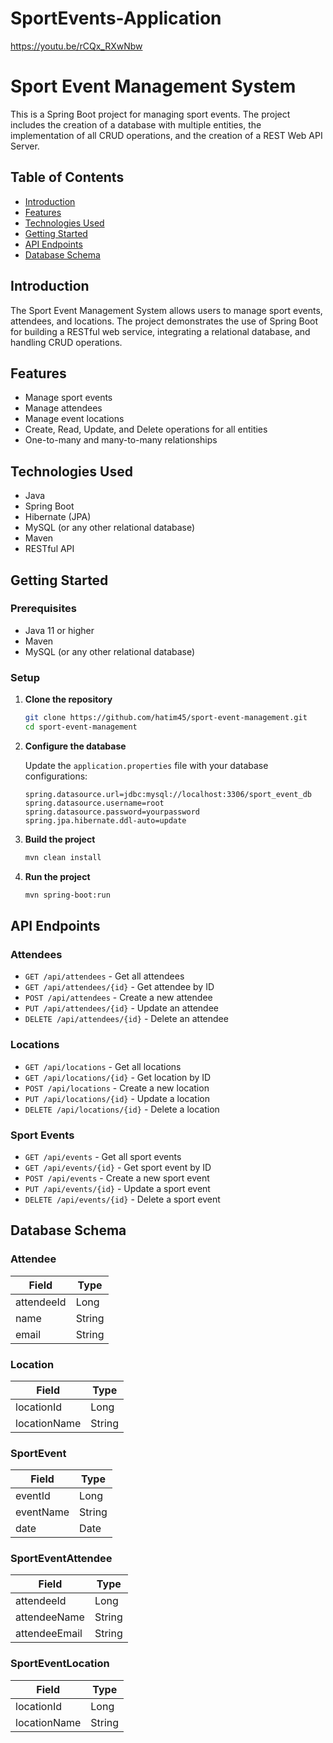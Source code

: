 # SportEvents-Application
https://youtu.be/rCQx_RXwNbw

# Sport Event Management System

This is a Spring Boot project for managing sport events. The project includes the creation of a database with multiple entities, the implementation of all CRUD operations, and the creation of a REST Web API Server.

## Table of Contents

- [Introduction](#introduction)
- [Features](#features)
- [Technologies Used](#technologies-used)
- [Getting Started](#getting-started)
- [API Endpoints](#api-endpoints)
- [Database Schema](#database-schema)


## Introduction

The Sport Event Management System allows users to manage sport events, attendees, and locations. The project demonstrates the use of Spring Boot for building a RESTful web service, integrating a relational database, and handling CRUD operations.

## Features

- Manage sport events
- Manage attendees
- Manage event locations
- Create, Read, Update, and Delete operations for all entities
- One-to-many and many-to-many relationships

## Technologies Used

- Java
- Spring Boot
- Hibernate (JPA)
- MySQL (or any other relational database)
- Maven
- RESTful API

## Getting Started

### Prerequisites

- Java 11 or higher
- Maven
- MySQL (or any other relational database)

### Setup

1. **Clone the repository**

   ```bash
   git clone https://github.com/hatim45/sport-event-management.git
   cd sport-event-management
   ```

2. **Configure the database**

   Update the `application.properties` file with your database configurations:

   ```properties
   spring.datasource.url=jdbc:mysql://localhost:3306/sport_event_db
   spring.datasource.username=root
   spring.datasource.password=yourpassword
   spring.jpa.hibernate.ddl-auto=update
   ```

3. **Build the project**

   ```bash
   mvn clean install
   ```

4. **Run the project**

   ```bash
   mvn spring-boot:run
   ```

## API Endpoints

### Attendees

- `GET /api/attendees` - Get all attendees
- `GET /api/attendees/{id}` - Get attendee by ID
- `POST /api/attendees` - Create a new attendee
- `PUT /api/attendees/{id}` - Update an attendee
- `DELETE /api/attendees/{id}` - Delete an attendee

### Locations

- `GET /api/locations` - Get all locations
- `GET /api/locations/{id}` - Get location by ID
- `POST /api/locations` - Create a new location
- `PUT /api/locations/{id}` - Update a location
- `DELETE /api/locations/{id}` - Delete a location

### Sport Events

- `GET /api/events` - Get all sport events
- `GET /api/events/{id}` - Get sport event by ID
- `POST /api/events` - Create a new sport event
- `PUT /api/events/{id}` - Update a sport event
- `DELETE /api/events/{id}` - Delete a sport event

## Database Schema

### Attendee

| Field         | Type    |
|---------------|---------|
| attendeeId    | Long    |
| name          | String  |
| email         | String  |

### Location

| Field         | Type    |
|---------------|---------|
| locationId    | Long    |
| locationName  | String  |

### SportEvent

| Field         | Type    |
|---------------|---------|
| eventId       | Long    |
| eventName     | String  |
| date          | Date    |

### SportEventAttendee

| Field         | Type    |
|---------------|---------|
| attendeeId    | Long    |
| attendeeName  | String  |
| attendeeEmail | String  |

### SportEventLocation

| Field         | Type    |
|---------------|---------|
| locationId    | Long    |
| locationName  | String  |



